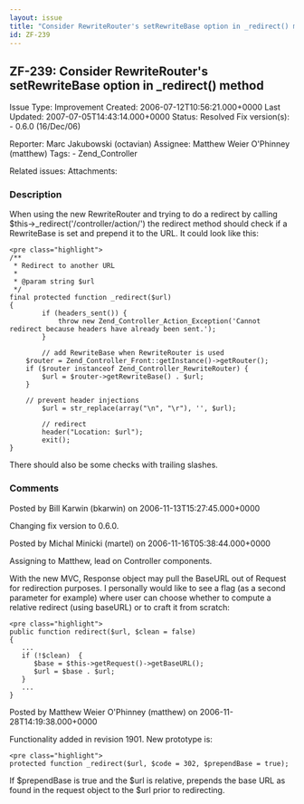 ```yaml
---
layout: issue
title: "Consider RewriteRouter's setRewriteBase option in _redirect() method"
id: ZF-239
---
```


ZF-239: Consider RewriteRouter's setRewriteBase option in \_redirect() method
-----------------------------------------------------------------------------

 Issue Type: Improvement Created: 2006-07-12T10:56:21.000+0000 Last Updated: 2007-07-05T14:43:14.000+0000 Status: Resolved Fix version(s): - 0.6.0 (16/Dec/06)
 
 Reporter:  Marc Jakubowski (octavian)  Assignee:  Matthew Weier O'Phinney (matthew)  Tags: - Zend\_Controller
 
 Related issues: 
 Attachments: 
### Description

When using the new RewriteRouter and trying to do a redirect by calling $this->\_redirect('/controller/action/') the redirect method should check if a RewriteBase is set and prepend it to the URL. It could look like this:

 
    <pre class="highlight">
    /**
     * Redirect to another URL
     *
     * @param string $url
     */
    final protected function _redirect($url)
    {
            if (headers_sent()) {
                throw new Zend_Controller_Action_Exception('Cannot redirect because headers have already been sent.');
            }
            
            // add RewriteBase when RewriteRouter is used
        $router = Zend_Controller_Front::getInstance()->getRouter();
        if ($router instanceof Zend_Controller_RewriteRouter) {
            $url = $router->getRewriteBase() . $url;
        }
            
        // prevent header injections
            $url = str_replace(array("\n", "\r"), '', $url);
            
            // redirect
            header("Location: $url");
            exit();
    }


There should also be some checks with trailing slashes.

 

 

### Comments

Posted by Bill Karwin (bkarwin) on 2006-11-13T15:27:45.000+0000

Changing fix version to 0.6.0.

 

 

Posted by Michal Minicki (martel) on 2006-11-16T05:38:44.000+0000

Assigning to Matthew, lead on Controller components.

With the new MVC, Response object may pull the BaseURL out of Request for redirection purposes. I personally would like to see a flag (as a second parameter for example) where user can choose whether to compute a relative redirect (using baseURL) or to craft it from scratch:

 
    <pre class="highlight">
    public function redirect($url, $clean = false) 
    {
       ...
       if (!$clean)  {
          $base = $this->getRequest()->getBaseURL();
          $url = $base . $url;
       }
       ...
    }


 

 

Posted by Matthew Weier O'Phinney (matthew) on 2006-11-28T14:19:38.000+0000

Functionality added in revision 1901. New prototype is:

 
    <pre class="highlight">
    protected function _redirect($url, $code = 302, $prependBase = true);


If $prependBase is true and the $url is relative, prepends the base URL as found in the request object to the $url prior to redirecting.

 

 